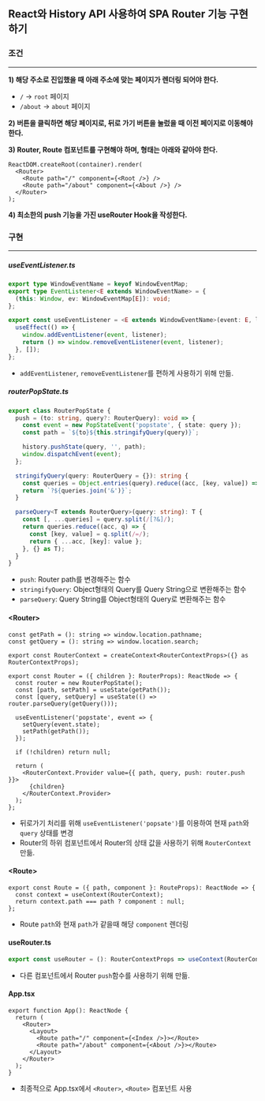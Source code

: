 ## React와 History API 사용하여 SPA Router 기능 구현하기

### 조건
***
**1) 해당 주소로 진입했을 때 아래 주소에 맞는 페이지가 렌더링 되어야 한다.**

- `/` → `root` 페이지
- `/about` → `about` 페이지

**2) 버튼을 클릭하면 해당 페이지로, 뒤로 가기 버튼을 눌렀을 때 이전 페이지로 이동해야 한다.**

**3) Router, Route 컴포넌트를 구현해야 하며, 형태는 아래와 같아야 한다.**

```tsx
ReactDOM.createRoot(container).render(
  <Router>
    <Route path="/" component={<Root />} />
    <Route path="/about" component={<About />} />
  </Router>
);
```

**4) 최소한의 push 기능을 가진 useRouter Hook을 작성한다.**

### 구현
***

##### useEventListener.ts
```ts
export type WindowEventName = keyof WindowEventMap;
export type EventListener<E extends WindowEventName> = {
  (this: Window, ev: WindowEventMap[E]): void;
};

export const useEventListener = <E extends WindowEventName>(event: E, listener: EventListener<E>): void => {
  useEffect(() => {
    window.addEventListener(event, listener);
    return () => window.removeEventListener(event, listener);
  }, []);
};
```
- `addEventListener`, `removeEventListener`를 편하게 사용하기 위해 만듦.

##### routerPopState.ts
```ts
export class RouterPopState {
  push = (to: string, query?: RouterQuery): void => {
    const event = new PopStateEvent('popstate', { state: query });
    const path = `${to}${this.stringifyQuery(query)}`;

    history.pushState(query, '', path);
    window.dispatchEvent(event);
  };

  stringifyQuery(query: RouterQuery = {}): string {
    const queries = Object.entries(query).reduce((acc, [key, value]) => [...acc, `${key}=${value}`], [] as string[]);
    return `?${queries.join('&')}`;
  }

  parseQuery<T extends RouterQuery>(query: string): T {
    const [, ...queries] = query.split(/[?&]/);
    return queries.reduce((acc, q) => {
      const [key, value] = q.split(/=/);
      return { ...acc, [key]: value };
    }, {} as T);
  }
}
```
- `push`: Router path를 변경해주는 함수
- `stringifyQuery`: Object형태의 Query를 Query String으로 변환해주는 함수
- `parseQuery`: Query String를 Object형태의 Query로 변환해주는 함수

#### \<Router>
```tsx
const getPath = (): string => window.location.pathname;
const getQuery = (): string => window.location.search;

export const RouterContext = createContext<RouterContextProps>({} as RouterContextProps);

export const Router = ({ children }: RouterProps): ReactNode => {
  const router = new RouterPopState();
  const [path, setPath] = useState(getPath());
  const [query, setQuery] = useState(() => router.parseQuery(getQuery()));

  useEventListener('popstate', event => {
    setQuery(event.state);
    setPath(getPath());
  });

  if (!children) return null;

  return (
    <RouterContext.Provider value={{ path, query, push: router.push }}>
      {children}
    </RouterContext.Provider>
  );
};
```
- 뒤로가기 처리를 위해 `useEventListener('popsate')`를 이용하여 현재 `path`와 `query` 상태를 변경
- Router의 하위 컴포넌트에서 Router의 상태 값을 사용하기 위해 `RouterContext` 만듦.

#### \<Route>
```tsx
export const Route = ({ path, component }: RouteProps): ReactNode => {
  const context = useContext(RouterContext);
  return context.path === path ? component : null;
};
```
- Route `path`와 현재 `path`가 같을때 해당 `component` 렌더링

#### useRouter.ts
```ts
export const useRouter = (): RouterContextProps => useContext(RouterContext);
```
- 다른 컴포넌트에서 Router `push`함수를 사용하기 위해 만듦. 

#### App.tsx
```tsx
export function App(): ReactNode {
  return (
    <Router>
      <Layout>
        <Route path="/" component={<Index />}></Route>
        <Route path="/about" component={<About />}></Route>
      </Layout>
    </Router>
  );
}
```
- 최종적으로 App.tsx에서 `<Router>`, `<Route>` 컴포넌트 사용